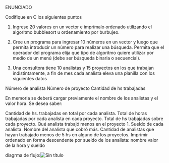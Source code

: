 ENUNCIADO

Codifique en C los siguientes puntos



1) Ingrese 20 valores en un vector e imprímalo ordenado utilizando el algoritmo bubblesort u ordenamiento por burbujeo.



2) Cree un programa para ingresar 10 números en un vector y luego que permita introducir un número para realizar una búsqueda. Permita que el operador del programa elija que tipo de algoritmo quiere utilizar por medio de un menú (debe ser búsqueda binaria o secuencial).



3) Una consultora tiene 10 analistas y 15 proyectos en los que trabajan indistintamente, a fin de mes cada analista eleva una planilla con los siguientes datos

Número de analista
Número de proyecto
Cantidad de hs trabajadas


En memoria se deberá cargar previamente el nombre de los analistas y el valor hora. Se desea saber:

Cantidad de hs. trabajadas en total por cada analista.
Total de horas trabajadas por cada analista en cada proyecto.
Total de hs trabajadas sobre cada proyecto.
Qué analista trabajó menos en el proyecto 1.
Sueldo de cada analista.
Nombre del analista que cobró más.
Cantidad de analistas que hayan trabajado menos de 5 hs en alguno de los proyectos.
Imprimir ordenado en forma descendente por sueldo de los analista: nombre valor de la hora y sueldo


diagrma de flujo:![Sin título](https://github.com/user-attachments/assets/4f2f24c7-2e33-40f2-a61f-1d8b1e1ed3d1)

